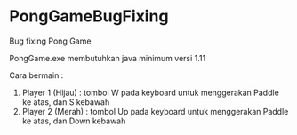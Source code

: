 # PongGameBugFixing
Bug fixing Pong Game 

PongGame.exe membutuhkan java minimum versi 1.11

Cara bermain :
1. Player 1 (Hijau) : tombol W pada keyboard untuk menggerakan Paddle ke atas, dan S kebawah
2. Player 2 (Merah) : tombol Up pada keyboard untuk menggerakan Paddle ke atas, dan Down kebawah
